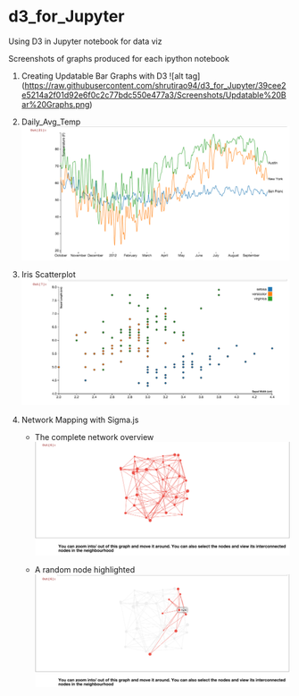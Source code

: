 # d3_for_Jupyter
Using D3 in Jupyter notebook for data viz

Screenshots of graphs produced for each ipython notebook

1. Creating Updatable Bar Graphs with D3
![alt tag]
(https://raw.githubusercontent.com/shrutirao94/d3_for_Jupyter/39cee2e5214a2f01d92e6f0c2c77bdc550e477a3/Screenshots/Updatable%20Bar%20Graphs.png)

2. Daily_Avg_Temp
![alt tag](https://raw.githubusercontent.com/shrutirao94/d3_for_Jupyter/39cee2e5214a2f01d92e6f0c2c77bdc550e477a3/Screenshots/Daily_Avg_Temp.png)

3. Iris Scatterplot
![alt tag](https://raw.githubusercontent.com/shrutirao94/d3_for_Jupyter/39cee2e5214a2f01d92e6f0c2c77bdc550e477a3/Screenshots/Iris%20Scatterplot.png)

4. Network Mapping with Sigma.js
   - The complete network overview
   ![alt tag](https://raw.githubusercontent.com/shrutirao94/d3_for_Jupyter/39cee2e5214a2f01d92e6f0c2c77bdc550e477a3/Screenshots/Network%20Mapping%20with%20Sigmajs_1.png)
   
   - A random node highlighted
   ![alt tag](https://raw.githubusercontent.com/shrutirao94/d3_for_Jupyter/39cee2e5214a2f01d92e6f0c2c77bdc550e477a3/Screenshots/Network%20Mapping%20with%20Sigmajs_2.png)
   



